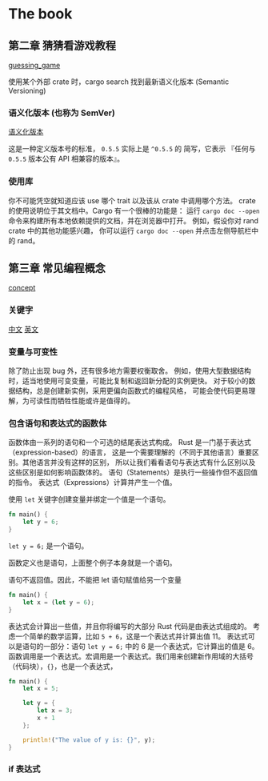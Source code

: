 # The book

## 第二章 猜猜看游戏教程

[guessing_game](guessing_game)

使用某个外部 crate 时，cargo search 找到最新语义化版本 (Semantic Versioning)

### 语义化版本 (也称为 SemVer)

[语义化版本](https://semver.org/lang/zh-CN/)

这是一种定义版本号的标准， `0.5.5` 实际上是 `^0.5.5` 的
简写，它表示 『任何与 `0.5.5` 版本公有 API 相兼容的版本』。

### 使用库

你不可能凭空就知道应该 use 哪个 trait 以及该从 crate 中调用哪个方法。
crate 的使用说明位于其文档中。Cargo 有一个很棒的功能是：
运行 `cargo doc --open` 命令来构建所有本地依赖提供的文档，并在浏览器中打开。
例如，假设你对 rand crate 中的其他功能感兴趣，
你可以运行 `cargo doc --open` 并点击左侧导航栏中的 rand。

## 第三章 常见编程概念

[concept](concept)

### 关键字

[中文](http://120.78.128.153/rustbook/appendix-01-keywords.html)
[英文](https://doc.rust-lang.org/book/appendix-01-keywords.html)

### 变量与可变性

除了防止出现 bug 外，还有很多地方需要权衡取舍。
例如，使用大型数据结构时，适当地使用可变变量，可能比复制和返回新分配的实例更快。
对于较小的数据结构，总是创建新实例，采用更偏向函数式的编程风格，
可能会使代码更易理解，为可读性而牺牲性能或许是值得的。

### 包含语句和表达式的函数体

函数体由一系列的语句和一个可选的结尾表达式构成。 Rust 是一门基于表达式（expression-based）的语言，
这是一个需要理解的（不同于其他语言）重要区别。其他语言并没有这样的区别，
所以让我们看看语句与表达式有什么区别以及这些区别是如何影响函数体的。
语句（Statements）是执行一些操作但不返回值的指令。
表达式（Expressions）计算并产生一个值。

使用 `let` 关键字创建变量并绑定一个值是一个语句。

```rust
fn main() {
    let y = 6;
}
```

`let y = 6;` 是一个语句。

函数定义也是语句，上面整个例子本身就是一个语句。

语句不返回值。因此，不能把 let 语句赋值给另一个变量

```rust
fn main() {
    let x = (let y = 6);
}
```

表达式会计算出一些值，并且你将编写的大部分 Rust 代码是由表达式组成的。
考虑一个简单的数学运算，比如 `5 + 6`，这是一个表达式并计算出值 11。
表达式可以是语句的一部分：语句 `let y = 6;` 中的 6 是一个表达式，它计算出的值是 6。
函数调用是一个表达式。宏调用是一个表达式。我们用来创建新作用域的大括号（代码块），`{}`，也是一个表达式，

```rust
fn main() {
    let x = 5;

    let y = {
        let x = 3;
        x + 1
    };

    println!("The value of y is: {}", y);
}
```

### if 表达式
